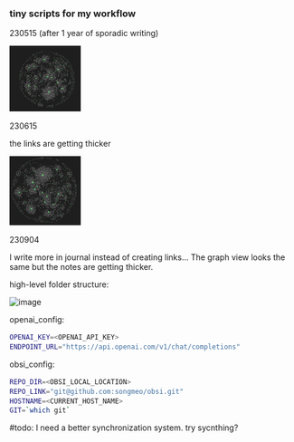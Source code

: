 ### tiny scripts for my workflow

230515 (after 1 year of sporadic writing)

<img src="/progress/230515.png" width="25%" height="25%">

230615 

the links are getting thicker

<img src="/progress/230615.png" width="25%" height="25%">

230904

I write more in journal instead of creating links... The graph view looks the same but the notes are getting thicker.

high-level folder structure:

![image](https://github.com/songmeo/misc/assets/41433569/b6dcd56b-c043-4b59-96bf-8b338c93692a)

openai_config:
```bash
OPENAI_KEY=<OPENAI_API_KEY>
ENDPOINT_URL="https://api.openai.com/v1/chat/completions"
```

obsi_config:
```bash
REPO_DIR=<OBSI_LOCAL_LOCATION>
REPO_LINK="git@github.com:songmeo/obsi.git"
HOSTNAME=<CURRENT_HOST_NAME>
GIT=`which git`
```


#todo: I need a better synchronization system. try sycnthing?
